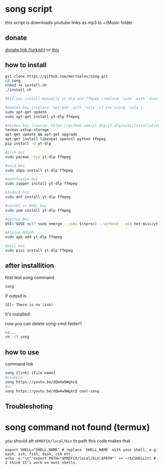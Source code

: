 # song script
this script is downloads youtube links as mp3 to ~/Music folder

## donate
[donate link (turkish)](https://kreosus.com/mertoalex) or [this](https://mertoalex.github.io)

## how to install
```sh
git clone https://github.com/mertoalex/song.git
cd song
chmod +x install.sh
./install.sh

##if you install manually yt-dlp and ffmpeg (replace `sudo` with `doas` if you using `doas`)

#debian boi (replace `apt-get` with `nala` if you using `nala`)
sudo apt-get update
sudo apt-get install yt-dlp ffmpeg

#termux boi (source: https://github.com/yt-dlp/yt-dlp/wiki/Installation#android)
termux-setup-storage
apt-get update && apt-get upgrade
apt-get install libexpat openssl python ffmpeg
pip install -U yt-dlp

#arch boi
sudo pacman -Syy yt-dlp ffmpeg

#void Boi
sudo xbps-install yt-dlp ffmpeg

#openSussye boi
sudo zypper install yt-dlp ffmpeg

#fedora boi
sudo dnf install yt-dlp ffmpeg

#centOS or RHEL boi
sudo yum install yt-dlp ffmpeg

#gentoo Boi
USE="$USE mp3" sudo emerge --jobs $(nproc) --verbose --ask net-misc/yt-dlp media-video/ffmpeg

#Alpine BASED
sudo apk add yt-dlp ffmpeg

#pisi boi
sudo pisi install yt-dlp ffmpeg
```

## after installition
first test song command
```sh
song
```
if output is
```sh
[E]: There is no link!
```
It's installed!

now you can delete song-cmd folder\!\!
```sh
cd ..
rm -rf song
```

## how to use
command link
```sh
song {link} [file name]
#example
song https://youtu.be/dQw4w9WgXcQ
#or
song https://youtu.be/dQw4w9WgXcQ cool-song
````

## Troubleshoting

# song command not found (termux)
you should att `$PREFIX/local/bin` to path
this code makes that
```
export SHELL="SHELL_NAME" # replace `SHELL_NAME` with your shell, e.g. bash, zsh, fish, dash, csh etc.
echo -e "\n"'export PATH="$PREFIX/local/bin:$PATH"' >> ~/${SHELL}rc # I think It's work on most shells.
```
